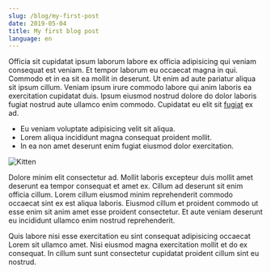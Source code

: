 ```yaml
---
slug: /blog/my-first-post
date: 2019-05-04
title: My first blog post
language: en
---
```


Officia sit cupidatat ipsum laborum labore ex officia adipisicing qui veniam consequat est veniam. Et tempor laborum eu occaecat magna in qui. Commodo et in ea sit ea mollit in deserunt. Ut enim ad aute pariatur aliqua sit ipsum cillum. Veniam ipsum irure commodo labore qui anim laboris ea exercitation cupidatat duis. Ipsum eiusmod nostrud dolore do dolor laboris fugiat nostrud aute ullamco enim commodo. Cupidatat eu elit sit <a href="https://google.com">fugiat</a> ex ad.

- Eu veniam voluptate adipisicing velit sit aliqua.
- Lorem aliqua incididunt magna consequat proident mollit.
- In ea non amet deserunt enim fugiat eiusmod dolor exercitation.

![Kitten](https://placekitten.com/g/2000/300)

Dolore minim elit consectetur ad. Mollit laboris excepteur duis mollit amet deserunt ea tempor consequat et amet ex. Cillum ad deserunt sit enim officia cillum. Lorem cillum eiusmod minim reprehenderit commodo occaecat sint ex est aliqua laboris. Eiusmod cillum et proident commodo ut esse enim sit anim amet esse proident consectetur. Et aute veniam deserunt eu incididunt ullamco enim nostrud reprehenderit.

Quis labore nisi esse exercitation eu sint consequat adipisicing occaecat Lorem sit ullamco amet. Nisi eiusmod magna exercitation mollit et do ex consequat. In cillum sunt sunt consectetur cupidatat proident cillum sint eu nostrud.
